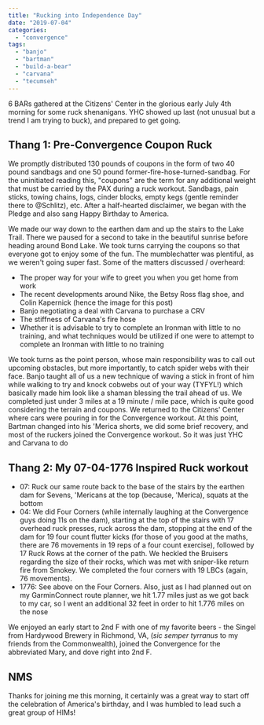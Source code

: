 ```yaml
---
title: "Rucking into Independence Day"
date: "2019-07-04"
categories: 
  - "convergence"
tags: 
  - "banjo"
  - "bartman"
  - "build-a-bear"
  - "carvana"
  - "tecumseh"
---
```


6 BARs gathered at the Citizens' Center in the glorious early July 4th morning for some ruck shenanigans. YHC showed up last (not unusual but a trend I am trying to buck), and prepared to get going.

## Thang 1: Pre-Convergence Coupon Ruck

We promptly distributed 130 pounds of coupons in the form of two 40 pound sandbags and one 50 pound former-fire-hose-turned-sandbag. For the uninitiated reading this, "coupons" are the term for any additional weight that must be carried by the PAX during a ruck workout. Sandbags, pain sticks, towing chains, logs, cinder blocks, empty kegs (gentle reminder there to @Schlitz), etc. After a half-hearted disclaimer, we began with the Pledge and also sang Happy Birthday to America.

We made our way down to the earthen dam and up the stairs to the Lake Trail. There we paused for a second to take in the beautiful sunrise before heading around Bond Lake. We took turns carrying the coupons so that everyone got to enjoy some of the fun. The mumblechatter was plentiful, as we weren't going super fast. Some of the matters discussed / overheard:

- The proper way for your wife to greet you when you get home from work
- The recent developments around Nike, the Betsy Ross flag shoe, and Colin Kapernick (hence the image for this post)
- Banjo negotiating a deal with Carvana to purchase a CRV
- The stiffness of Carvana's fire hose
- Whether it is advisable to try to complete an Ironman with little to no training, and what techniques would be utilized if one were to attempt to complete an Ironman with little to no training

We took turns as the point person, whose main responsibility was to call out upcoming obstacles, but more importantly, to catch spider webs with their face. Banjo taught all of us a new technique of waving a stick in front of him while walking to try and knock cobwebs out of your way (TYFYL!) which basically made him look like a shaman blessing the trail ahead of us. We completed just under 3 miles at a 19 minute / mile pace, which is quite good considering the terrain and coupons. We returned to the Citizens' Center where cars were pouring in for the Convergence workout. At this point, Bartman changed into his 'Merica shorts, we did some brief recovery, and most of the ruckers joined the Convergence workout. So it was just YHC and Carvana to do

## Thang 2: My 07-04-1776 Inspired Ruck workout

- 07: Ruck our same route back to the base of the stairs by the earthen dam for Sevens, 'Mericans at the top (because, 'Merica), squats at the bottom
- 04: We did Four Corners (while internally laughing at the Convergence guys doing 11s on the dam), starting at the top of the stairs with 17 overhead ruck presses, ruck across the dam, stopping at the end of the dam for 19 four count flutter kicks (for those of you good at the maths, there are 76 movements in 19 reps of a four count exercise), followed by 17 Ruck Rows at the corner of the path. We heckled the Bruisers regarding the size of their rocks, which was met with sniper-like return fire from Smokey. We completed the four corners with 19 LBCs (again, 76 movements).
- 1776: See above on the Four Corners. Also, just as I had planned out on my GarminConnect route planner, we hit 1.77 miles just as we got back to my car, so I went an additional 32 feet in order to hit 1.776 miles on the nose

We enjoyed an early start to 2nd F with one of my favorite beers - the Singel from Hardywood Brewery in Richmond, VA, (_sic semper tyrranus_ to my friends from the Commonwealth), joined the Convergence for the abbreviated Mary, and dove right into 2nd F.

## NMS

Thanks for joining me this morning, it certainly was a great way to start off the celebration of America's birthday, and I was humbled to lead such a great group of HIMs!
